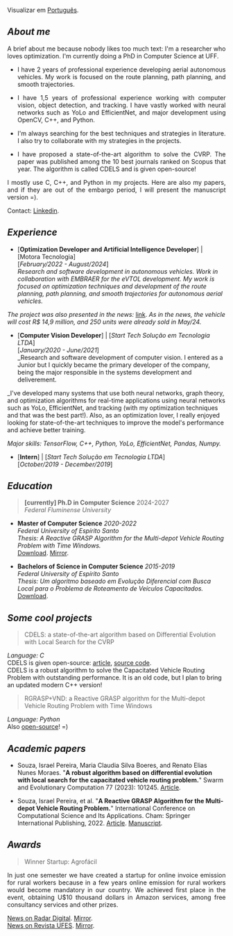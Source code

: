 Visualizar em [Português](./index-pt-br.md).

## _About me_

<p align="justify">A brief about me because nobody likes too much text: I'm a researcher who loves optimization. I'm currently doing a PhD in Computer Science at UFF.</p>


*   <p align="justify">I have 2 years of professional experience developing aerial autonomous vehicles. My work is focused on the route planning, path planning, and smooth trajectories.</p>
*    <p align="justify">I have 1,5 years of professional experience working with computer vision, object detection, and tracking. I have vastly worked with neural networks such as YoLo and EfficientNet, and major development using OpenCV, C++, and Python.</p>
*    <p align="justify">I'm always searching for the best techniques and strategies in literature. I also try to collaborate with my strategies in the projects.</p>
*    <p align="justify">I have proposed a state-of-the-art algorithm to solve the CVRP. The paper was published among the 10 best journals ranked on Scopus that year. The algorithm is called CDELS and is given open-source!</p>


<p align="justify">I mostly use C, C++, and Python in my projects. Here are also my papers, and if they are out of the embargo period, I will present the manuscript version =).</p>

Contact: [Linkedin](https://www.linkedin.com/in/israel-souza-06737118b).


## _Experience_

* [**Optimization Developer and Artificial Intelligence Developer**] | [Motora Tecnologia]  
[_February/2022 - August/2024_]  
_Research and software development in autonomous vehicles. Work in collaboration with EMBRAER for the eVTOL development. My work is focused on optimization techniques and development of the route planning, path planning, and smooth trajectories for autonomous aerial vehicles._

_The project was also presented in the news:_ [link](https://tribunaonline.com.br/economia/tecnologia-capixaba-no-carro-voador-da-embraer-139290).
_As in the news, the vehicle will cost R$ 14,9 million, and 250 units were already sold in May/24._


* [**Computer Vision Developer**] | [_Start Tech Solução em Tecnologia LTDA_]  
[_January/2020 - June/2021_]  
_Research and software development of computer vision. I entered as a Junior but I quickly became the primary developer of the company, being the major responsible in the systems development and deliverement.

_I've developed many systems that use both neural networks, graph theory, and optimization algorithms for real-time applications using neural networks such as YoLo, EfficientNet, and tracking (with my optimization techniques and that was the best part!). Also, as an optimization lover, I really enjoyed looking for state-of-the-art techniques to improve the model's performance and achieve better training.</p>

_Major skills: TensorFlow, C++, Python, YoLo, EfficientNet, Pandas, Numpy._


* [**Intern**] | [_Start Tech Solução em Tecnologia LTDA_]  
[_October/2019 - December/2019_]


## _Education_

> **[currently] Ph.D in Computer Science** 2024-2027  
> _Federal Fluminense University_


* **Master of Computer Science** _2020-2022_  
_Federal University of Espírito Santo_  
_Thesis: A Reactive GRASP Algorithm for the Multi-depot Vehicle Routing Problem with Time Windows._  
[Download](https://repositorio.ufes.br/server/api/core/bitstreams/bc535170-c0ac-4cfd-93a0-8ee2114e5cf5/content).
[Mirror](./articles/thesis/2022-thesis.pdf).


* **Bachelors of Science in Computer Science** _2015-2019_  
_Federal University of Espírito Santo_  
_Thesis: Um algoritmo baseado em Evolução Diferencial com Busca Local para o Problema de Roteamento de Veículos Capacitados._  
[Download](https://github.com/israelpereira55/israelpereira55.github.io/blob/main/articles/thesis/bsc-thesis-2019.pdf).


## _Some cool projects_

> CDELS: a state-of-the-art algorithm based on Differential Evolution with Local Search for the CVRP

_Language: C_  
CDELS is given open-source: [article](https://www.sciencedirect.com/science/article/pii/S2210650223000196), [source code](https://github.com/israelpereira55/CDELS).  
CDELS is a robust algorithm to solve the Capacitated Vehicle Routing Problem with outstanding performance. It is an old code, but I plan to bring an updated modern C++ version!


> RGRASP+VND: a Reactive GRASP algorithm for the Multi-depot Vehicle Routing Problem with Time Windows

_Language: Python_  
Also [open-source](https://github.com/israelpereira55/MDVRPTW)! =)


## _Academic papers_

* Souza, Israel Pereira, Maria Claudia Silva Boeres, and Renato Elias Nunes Moraes. "**A robust algorithm based on differential evolution with local search for the capacitated vehicle routing problem.**" Swarm and Evolutionary Computation 77 (2023): 101245.
[Article](https://www.sciencedirect.com/science/article/pii/S2210650223000196).


* Souza, Israel Pereira, et al. "**A Reactive GRASP Algorithm for the Multi-depot Vehicle Routing Problem.**" International Conference on Computational Science and Its Applications. Cham: Springer International Publishing, 2022.
[Article](https://link.springer.com/chapter/10.1007/978-3-031-10562-3_7).
[Manuscript](https://github.com/israelpereira55/israelpereira55.github.io/blob/main/articles/MDVRP_ICCSA_2022_LNCS.pdf).


## _Awards_

> Winner Startup: Agrofácil

<p align="justify">In just one semester we have created a startup for online invoice emission for rural workers because in a few years online emission for rural workers would become mandatory in our country. We achieved first place in the event, obtaining U$10 thousand dollars in Amazon services, among free consultancy services and other prizes.</p>  

[News on Radar Digital](https://radardigital.net/noticias/ecossistema-de-inovacao-capixaba-realiza-o-2o-demoday-na-ufes/). [Mirror](https://github.com/israelpereira55/israelpereira55.github.io/blob/main/news/agrofacil/radardigital.pdf).  
[News on Revista UFES](https://www.ufes.br/conteudo/startup-agrofacil-vence-o-primeiro-demoday-de-2019). [Mirror](https://github.com/israelpereira55/israelpereira55.github.io/blob/main/news/agrofacil/revistaufes.pdf).
